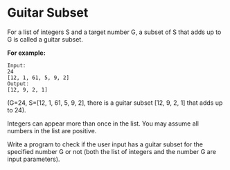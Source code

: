 # Guitar Subset

For a list of integers S and a target number G, a subset of S that adds up to G is called a guitar subset. 

**For example:**
```
Input: 
24
[12, 1, 61, 5, 9, 2]
Output: 
[12, 9, 2, 1]
```
(G=24, S=[12, 1, 61, 5, 9, 2], there is a guitar subset [12, 9, 2, 1] that adds up to 24).

Integers can appear more than once in the list. You may assume all numbers in the list are positive. 

Write a program to check if the user input has a guitar subset for the specified number G or not (both the list of integers and the number G are input parameters).
